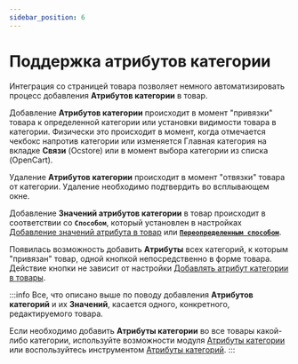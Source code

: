 ```yaml
---
sidebar_position: 6
---
```


# Поддержка атрибутов категории

Интеграция со страницей товара позволяет немного автоматизировать процесс добавления **Атрибутов категории** в товар.

Добавление **Атрибутов категории** происходит в момент "привязки" товара к определенной категории или установки видимости товара в категории.
Физически это происходит в момент, когда отмечается чекбокс напротив категории или изменяется Главная категория на вкладке **Связи** (Ocstore) или в момент выбора категории из списка (OpenCart).

Удаление **Атрибутов категории** происходит в момент "отвязки" товара от категории. Удаление необходимо подтвердить во всплывающем окне.

Добавление **Значений атрибутов категории** в товар происходит в соответствии со **`Способом`**, который установлен в настройках [Добавление значений атрибута в товар](/settings/product.md) или [**`Переопределенным способом`**](/opencart-integration/method-inserting.md).

Появилась возможность добавить **Атрибуты** всех категорий, к которым "привязан" товар, одной кнопкой непосредственно в форме товара.
Действие кнопки не зависит от настройки [Добавлять атрибут категории в товары](/settings/category.md).

:::info
Все, что описано выше по поводу добавления **Атрибутов категорий** и их **Значений**, касается одного, конкретного, редактируемого товара.

Если необходимо добавить **Атрибуты категории** во все товары какой-либо категории, используйте возможности модуля [Атрибуты категории](/module-features/category-attributes.md) или воспользуйтесь инструментом [Атрибуты категорий](/tools/category-attributes.md).
:::
